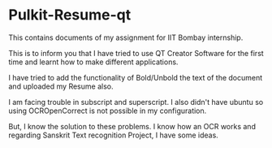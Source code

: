 # Pulkit-Resume-qt

This contains documents of my assignment for IIT Bombay internship.

This is to inform you that I have tried to use QT Creator Software for the first time and learnt how to make different applications. 

I have tried to add the functionality of Bold/Unbold the text of the document and uploaded my Resume also.

I am facing trouble in subscript and superscript. I also didn't have ubuntu so using OCROpenCorrect is not possible in my configuration.

But, I know the solution to these problems. I know how an OCR works and regarding Sanskrit Text recognition Project, I have some ideas.  
